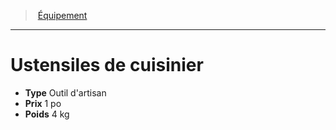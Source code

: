 ﻿---
!Equipment
Type: Outil d'artisan
Price: 1 po
Weight: 4 kg
Id: equipment_hd.md#ustensiles-de-cuisinier
ParentLink: equipment_hd.md#Équipement
Name: Ustensiles de cuisinier
ParentName: Équipement
NameLevel: 1
Attributes: {}
---
> [Équipement](hd_equipment.md)

---

# Ustensiles de cuisinier

- **Type** Outil d'artisan
- **Prix** 1 po
- **Poids** 4 kg

